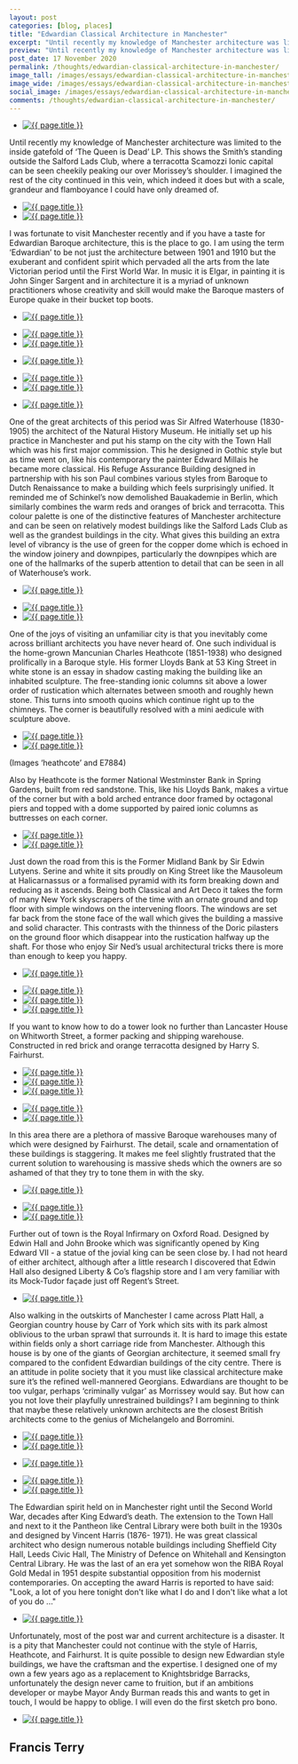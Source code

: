 ```yaml
---
layout: post
categories: [blog, places]
title: "Edwardian Classical Architecture in Manchester"
excerpt: "Until recently my knowledge of Manchester architecture was limited to the inside gatefold of ‘The Queen is Dead’ LP. This shows the Smith’s standing outside the Salford Lads Club, where a terracotta Scamozzi Ionic capital can be seen cheekily peaking our over Morissey’s shoulder. I imagined the rest of the city continued in this vein, which indeed it does but with a scale, grandeur and flamboyance I could have only dreamed of."
preview: "Until recently my knowledge of Manchester architecture was limited to the inside gatefold of ‘The Queen is Dead’ LP. This shows the Smith’s standing outside the Salford Lads Club, where a terracotta Scamozzi Ionic capital can be seen cheekily peaking our over Morissey’s shoulder. I imagined the rest of the city continued in this vein, which indeed it does but with a scale, grandeur and flamboyance I could have only dreamed of."
post_date: 17 November 2020
permalink: /thoughts/edwardian-classical-architecture-in-manchester/
image_tall: /images/essays/edwardian-classical-architecture-in-manchester/tall.jpg
image_wide: /images/essays/edwardian-classical-architecture-in-manchester/wide.jpg
social_image: /images/essays/edwardian-classical-architecture-in-manchester/social.jpg
comments: /thoughts/edwardian-classical-architecture-in-manchester/
---
```


<ul class="list">
	<li class="full">
		<a class="fancybox" rel="group" href="/images/essays/edwardian-classical-architecture-in-manchester/01.jpg">
			<img class="lazy" src="/images/essays/edwardian-classical-architecture-in-manchester/thumbs/01.jpg" alt="{{ page.title }}" />
		</a>
	</li>
</ul>

Until recently my knowledge of Manchester architecture was limited to the inside gatefold of ‘The Queen is Dead’ LP. This shows the Smith’s standing outside the Salford Lads Club, where a terracotta Scamozzi Ionic capital can be seen cheekily peaking our over Morissey’s shoulder. I imagined the rest of the city continued in this vein, which indeed it does but with a scale, grandeur and flamboyance I could have only dreamed of.

<ul class="list">
	<li class="half">
		<a class="fancybox" rel="group" href="/images/essays/edwardian-classical-architecture-in-manchester/02.jpg">
			<img class="lazy" src="/images/essays/edwardian-classical-architecture-in-manchester/thumbs/02.jpg" alt="{{ page.title }}" />
		</a>
	</li>
	<li class="half">
		<a class="fancybox" rel="group" href="/images/essays/edwardian-classical-architecture-in-manchester/03.jpg">
			<img class="lazy" src="/images/essays/edwardian-classical-architecture-in-manchester/thumbs/03.jpg" alt="{{ page.title }}" />
		</a>
	</li>
</ul>

I was fortunate to visit Manchester recently and if you have a taste for Edwardian Baroque architecture, this is the place to go. I am using the term ‘Edwardian’ to be not just the architecture between 1901 and 1910 but the exuberant and confident spirit which pervaded all the arts from the late Victorian period until the First World War. In music it is Elgar, in painting it is John Singer Sargent and in architecture it is a myriad of unknown practitioners whose creativity and skill would make the Baroque masters of Europe quake in their bucket top boots. 

<ul class="list">
	<li class="full">
		<a class="fancybox" rel="group" href="/images/essays/edwardian-classical-architecture-in-manchester/04.jpg">
			<img class="lazy" src="/images/essays/edwardian-classical-architecture-in-manchester/thumbs/04.jpg" alt="{{ page.title }}" />
		</a>
	</li>
</ul>
<ul class="list">
	<li class="half">
		<a class="fancybox" rel="group" href="/images/essays/edwardian-classical-architecture-in-manchester/05.jpg">
			<img class="lazy" src="/images/essays/edwardian-classical-architecture-in-manchester/thumbs/05.jpg" alt="{{ page.title }}" />
		</a>
	</li>
	<li class="half">
		<a class="fancybox" rel="group" href="/images/essays/edwardian-classical-architecture-in-manchester/06.jpg">
			<img class="lazy" src="/images/essays/edwardian-classical-architecture-in-manchester/thumbs/06.jpg" alt="{{ page.title }}" />
		</a>
	</li>
</ul>
<ul class="list">
	<li class="full">
		<a class="fancybox" rel="group" href="/images/essays/edwardian-classical-architecture-in-manchester/07.jpg">
			<img class="lazy" src="/images/essays/edwardian-classical-architecture-in-manchester/thumbs/07.jpg" alt="{{ page.title }}" />
		</a>
	</li>
</ul>
<ul class="list">
	<li class="half">
		<a class="fancybox" rel="group" href="/images/essays/edwardian-classical-architecture-in-manchester/08.jpg">
			<img class="lazy" src="/images/essays/edwardian-classical-architecture-in-manchester/thumbs/08.jpg" alt="{{ page.title }}" />
		</a>
	</li>
	<li class="half">
		<a class="fancybox" rel="group" href="/images/essays/edwardian-classical-architecture-in-manchester/09.jpg">
			<img class="lazy" src="/images/essays/edwardian-classical-architecture-in-manchester/thumbs/09.jpg" alt="{{ page.title }}" />
		</a>
	</li>
</ul>
<ul class="list">
	<li class="full">
		<a class="fancybox" rel="group" href="/images/essays/edwardian-classical-architecture-in-manchester/10.jpg">
			<img class="lazy" src="/images/essays/edwardian-classical-architecture-in-manchester/thumbs/10.jpg" alt="{{ page.title }}" />
		</a>
	</li>
</ul>

One of the great architects of this period was Sir Alfred Waterhouse (1830- 1905) the architect of the Natural History Museum. He initially set up his practice in Manchester and put his stamp on the city with the Town Hall which was his first major commission. This he designed in Gothic style but as time went on, like his contemporary the painter Edward Millais he became more classical. His Refuge Assurance Building designed in partnership with his son Paul combines various styles from Baroque to Dutch Renaissance to make a building which feels surprisingly unified. It reminded me of Schinkel’s now demolished Bauakademie in Berlin, which similarly combines the warm reds and oranges of brick and terracotta. This colour palette is one of the distinctive features of Manchester architecture and can be seen on relatively modest buildings like the Salford Lads Club as well as the grandest buildings in the city. What gives this building an extra level of vibrancy is the use of green for the copper dome which is echoed in the window joinery and downpipes, particularly the downpipes which are one of the hallmarks of the superb attention to detail that can be seen in all of Waterhouse’s work.

<ul class="list">
	<li class="full">
		<a class="fancybox" rel="group" href="/images/essays/edwardian-classical-architecture-in-manchester/11.jpg">
			<img class="lazy" src="/images/essays/edwardian-classical-architecture-in-manchester/thumbs/11.jpg" alt="{{ page.title }}" />
		</a>
	</li>
</ul>
<ul class="list">
	<li class="half">
		<a class="fancybox" rel="group" href="/images/essays/edwardian-classical-architecture-in-manchester/12.jpg">
			<img class="lazy" src="/images/essays/edwardian-classical-architecture-in-manchester/thumbs/12.jpg" alt="{{ page.title }}" />
		</a>
	</li>
	<li class="half">
		<a class="fancybox" rel="group" href="/images/essays/edwardian-classical-architecture-in-manchester/13.jpg">
			<img class="lazy" src="/images/essays/edwardian-classical-architecture-in-manchester/thumbs/13.jpg" alt="{{ page.title }}" />
		</a>
	</li>
</ul>

One of the joys of visiting an unfamiliar city is that you inevitably come across brilliant architects you have never heard of. One such individual is the home-grown Mancunian Charles Heathcote (1851-1938) who designed prolifically in a Baroque style. His former Lloyds Bank at 53 King Street in white stone is an essay in shadow casting making the building like an inhabited sculpture. The free-standing ionic columns sit above a lower order of rustication which alternates between smooth and roughly hewn stone. This turns into smooth quoins which continue right up to the chimneys. The corner is beautifully resolved with a mini aedicule with sculpture above. 


<ul class="list">
	<li class="half">
		<a class="fancybox" rel="group" href="/images/essays/edwardian-classical-architecture-in-manchester/14.jpg">
			<img class="lazy" src="/images/essays/edwardian-classical-architecture-in-manchester/thumbs/14.jpg" alt="{{ page.title }}" />
		</a>
	</li>
	<li class="half">
		<a class="fancybox" rel="group" href="/images/essays/edwardian-classical-architecture-in-manchester/15.jpg">
			<img class="lazy" src="/images/essays/edwardian-classical-architecture-in-manchester/thumbs/15.jpg" alt="{{ page.title }}" />
		</a>
	</li>
</ul>
(Images ‘heathcote’ and E7884)

Also by Heathcote is the former National Westminster Bank in Spring Gardens, built from red sandstone. This, like his Lloyds Bank, makes a virtue of the corner but with a bold arched entrance door framed by octagonal piers and topped with a dome supported by paired ionic columns as buttresses on each corner.

<ul class="list">
	<li class="half">
		<a class="fancybox" rel="group" href="/images/essays/edwardian-classical-architecture-in-manchester/16.jpg">
			<img class="lazy" src="/images/essays/edwardian-classical-architecture-in-manchester/thumbs/16.jpg" alt="{{ page.title }}" />
		</a>
	</li>
	<li class="half">
		<a class="fancybox" rel="group" href="/images/essays/edwardian-classical-architecture-in-manchester/17.jpg">
			<img class="lazy" src="/images/essays/edwardian-classical-architecture-in-manchester/thumbs/17.jpg" alt="{{ page.title }}" />
		</a>
	</li>
</ul>

Just down the road from this is the Former Midland Bank by Sir Edwin Lutyens. Serine and white it sits proudly on King Street like the Mausoleum at Halicarnassus or a formalised pyramid with its form breaking down and reducing as it ascends. Being both Classical and Art Deco it takes the form of many New York skyscrapers of the time with an ornate ground and top floor with simple windows on the intervening floors. The windows are set far back from the stone face of the wall which gives the building a massive and solid character. This contrasts with the thinness of the Doric pilasters on the ground floor which disappear into the rustication halfway up the shaft. For those who enjoy Sir Ned’s usual architectural tricks there is more than enough to keep you happy.

<ul class="list">
	<li class="full">
		<a class="fancybox" rel="group" href="/images/essays/edwardian-classical-architecture-in-manchester/18.jpg">
			<img class="lazy" src="/images/essays/edwardian-classical-architecture-in-manchester/thumbs/18.jpg" alt="{{ page.title }}" />
		</a>
	</li>
</ul>
<ul class="list">
	<li class="third">
		<a class="fancybox" rel="group" href="/images/essays/edwardian-classical-architecture-in-manchester/19.jpg">
			<img class="lazy" src="/images/essays/edwardian-classical-architecture-in-manchester/thumbs/19.jpg" alt="{{ page.title }}" />
		</a>
	</li>
	<li class="third">
		<a class="fancybox" rel="group" href="/images/essays/edwardian-classical-architecture-in-manchester/20.jpg">
			<img class="lazy" src="/images/essays/edwardian-classical-architecture-in-manchester/thumbs/20.jpg" alt="{{ page.title }}" />
		</a>
	</li>
	<li class="third">
		<a class="fancybox" rel="group" href="/images/essays/edwardian-classical-architecture-in-manchester/21.jpg">
			<img class="lazy" src="/images/essays/edwardian-classical-architecture-in-manchester/thumbs/21.jpg" alt="{{ page.title }}" />
		</a>
	</li>
</ul>

If you want to know how to do a tower look no further than Lancaster House on Whitworth Street, a former packing and shipping warehouse. Constructed in red brick and orange terracotta designed by Harry S. Fairhurst.


<ul class="list">
	<li class="third">
		<a class="fancybox" rel="group" href="/images/essays/edwardian-classical-architecture-in-manchester/22.jpg">
			<img class="lazy" src="/images/essays/edwardian-classical-architecture-in-manchester/thumbs/22.jpg" alt="{{ page.title }}" />
		</a>
	</li>
	<li class="third">
		<a class="fancybox" rel="group" href="/images/essays/edwardian-classical-architecture-in-manchester/23.jpg">
			<img class="lazy" src="/images/essays/edwardian-classical-architecture-in-manchester/thumbs/23.jpg" alt="{{ page.title }}" />
		</a>
	</li>
	<li class="third">
		<a class="fancybox" rel="group" href="/images/essays/edwardian-classical-architecture-in-manchester/24.jpg">
			<img class="lazy" src="/images/essays/edwardian-classical-architecture-in-manchester/thumbs/24.jpg" alt="{{ page.title }}" />
		</a>
	</li>
</ul>
<ul class="list">
	<li class="half">
		<a class="fancybox" rel="group" href="/images/essays/edwardian-classical-architecture-in-manchester/25.jpg">
			<img class="lazy" src="/images/essays/edwardian-classical-architecture-in-manchester/thumbs/25.jpg" alt="{{ page.title }}" />
		</a>
	</li>
	<li class="half">
		<a class="fancybox" rel="group" href="/images/essays/edwardian-classical-architecture-in-manchester/26.jpg">
			<img class="lazy" src="/images/essays/edwardian-classical-architecture-in-manchester/thumbs/26.jpg" alt="{{ page.title }}" />
		</a>
	</li>
</ul>

In this area there are a plethora of massive Baroque warehouses many of which were designed by Fairhurst. The detail, scale and ornamentation of these buildings is staggering. It makes me feel slightly frustrated that the current solution to warehousing is massive sheds which the owners are so ashamed of that they try to tone them in with the sky.

<ul class="list">
	<li class="full">
		<a class="fancybox" rel="group" href="/images/essays/edwardian-classical-architecture-in-manchester/27.jpg">
			<img class="lazy" src="/images/essays/edwardian-classical-architecture-in-manchester/thumbs/27.jpg" alt="{{ page.title }}" />
		</a>
	</li>
</ul>
<ul class="list">
	<li class="half">
		<a class="fancybox" rel="group" href="/images/essays/edwardian-classical-architecture-in-manchester/28.jpg">
			<img class="lazy" src="/images/essays/edwardian-classical-architecture-in-manchester/thumbs/28.jpg" alt="{{ page.title }}" />
		</a>
	</li>
	<li class="half">
		<a class="fancybox" rel="group" href="/images/essays/edwardian-classical-architecture-in-manchester/29.jpg">
			<img class="lazy" src="/images/essays/edwardian-classical-architecture-in-manchester/thumbs/29.jpg" alt="{{ page.title }}" />
		</a>
	</li>
</ul>

Further out of town is the Royal Infirmary on Oxford Road. Designed by Edwin Hall and John Brooke which was significantly opened by King Edward VII - a statue of the jovial king can be seen close by. I had not heard of either architect, although after a little research I discovered that Edwin Hall also designed Liberty & Co’s flagship store and I am very familiar with its Mock-Tudor façade just off Regent’s Street.

<ul class="list">
	<li class="full">
		<a class="fancybox" rel="group" href="/images/essays/edwardian-classical-architecture-in-manchester/30.jpg">
			<img class="lazy" src="/images/essays/edwardian-classical-architecture-in-manchester/thumbs/30.jpg" alt="{{ page.title }}" />
		</a>
	</li>
</ul>

Also walking in the outskirts of Manchester I came across Platt Hall, a Georgian country house by Carr of York which sits with its park almost oblivious to the urban sprawl that surrounds it. It is hard to image this estate within fields only a short carriage ride from Manchester. Although this house is by one of the giants of Georgian architecture, it seemed small fry compared to the confident Edwardian buildings of the city centre. There is an attitude in polite society that it you must like classical architecture make sure it’s the refined well-mannered Georgians. Edwardians are thought to be too vulgar, perhaps ‘criminally vulgar’ as Morrissey would say. But how can you not love their playfully unrestrained buildings? I am beginning to think that maybe these relatively unknown architects are the closest British architects come to the genius of Michelangelo and Borromini.

<ul class="list">
	<li class="half">
		<a class="fancybox" rel="group" href="/images/essays/edwardian-classical-architecture-in-manchester/31.jpg">
			<img class="lazy" src="/images/essays/edwardian-classical-architecture-in-manchester/thumbs/31.jpg" alt="{{ page.title }}" />
		</a>
	</li>
	<li class="half">
		<a class="fancybox" rel="group" href="/images/essays/edwardian-classical-architecture-in-manchester/32.jpg">
			<img class="lazy" src="/images/essays/edwardian-classical-architecture-in-manchester/thumbs/32.jpg" alt="{{ page.title }}" />
		</a>
	</li>
</ul>
<ul class="list">
	<li class="full">
		<a class="fancybox" rel="group" href="/images/essays/edwardian-classical-architecture-in-manchester/33.jpg">
			<img class="lazy" src="/images/essays/edwardian-classical-architecture-in-manchester/thumbs/33.jpg" alt="{{ page.title }}" />
		</a>
	</li>
</ul>
<ul class="list">
	<li class="half">
		<a class="fancybox" rel="group" href="/images/essays/edwardian-classical-architecture-in-manchester/34.jpg">
			<img class="lazy" src="/images/essays/edwardian-classical-architecture-in-manchester/thumbs/34.jpg" alt="{{ page.title }}" />
		</a>
	</li>
	<li class="half">
		<a class="fancybox" rel="group" href="/images/essays/edwardian-classical-architecture-in-manchester/35.jpg">
			<img class="lazy" src="/images/essays/edwardian-classical-architecture-in-manchester/thumbs/35.jpg" alt="{{ page.title }}" />
		</a>
	</li>
</ul>

The Edwardian spirit held on in Manchester right until the Second World War, decades after King Edward’s death. The extension to the Town Hall and next to it the Pantheon like Central Library were both built in the 1930s and designed by Vincent Harris (1876- 1971). He was great classical architect who design numerous notable buildings including Sheffield City Hall, Leeds Civic Hall, The Ministry of Defence on Whitehall and Kensington Central Library. He was the last of an era yet somehow won the RIBA Royal Gold Medal in 1951 despite substantial opposition from his modernist contemporaries. On accepting the award Harris is reported to have said: "Look, a lot of you here tonight don't like what I do and I don't like what a lot of you do ..."

<ul class="list">
	<li class="full">
		<a class="fancybox" rel="group" href="/images/essays/edwardian-classical-architecture-in-manchester/36.jpg">
			<img class="lazy" src="/images/essays/edwardian-classical-architecture-in-manchester/thumbs/36.jpg" alt="{{ page.title }}" />
		</a>
	</li>
</ul>

Unfortunately, most of the post war and current architecture is a disaster. It is a pity that Manchester could not continue with the style of Harris, Heathcote, and Fairhurst. It is quite possible to design new Edwardian style buildings, we have the craftsman and the expertise. I designed one of my own a few years ago as a replacement to Knightsbridge Barracks, unfortunately the design never came to fruition, but if an ambitions developer or maybe Mayor Andy Burman reads this and wants to get in touch, I would be happy to oblige. I will even do the first sketch pro bono.

<ul class="list">
	<li class="full">
		<a class="fancybox" rel="group" href="/images/essays/edwardian-classical-architecture-in-manchester/37.jpg">
			<img class="lazy" src="/images/essays/edwardian-classical-architecture-in-manchester/thumbs/37.jpg" alt="{{ page.title }}" />
		</a>
	</li>
</ul>

## Francis Terry<br/><br/>